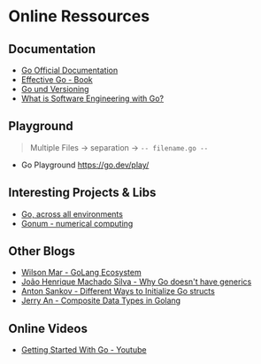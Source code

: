 # Online Ressources

## Documentation

- [Go Official Documentation](https://go.dev/doc/)
- [Effective Go - Book](https://go.dev/doc/effective_go)
- [Go und Versioning](https://research.swtch.com/vgo)
- [What is Software Engineering with Go?](https://research.swtch.com/vgo-eng)

## Playground

> Multiple Files -> separation -> `-- filename.go --`

- Go Playground <https://go.dev/play/>

## Interesting Projects & Libs

- [Go, across all environments](https://go.isomorphicgo.org/)
- [Gonum - numerical computing](https://www.gonum.org/)

## Other Blogs

- [Wilson Mar - GoLang Ecosystem](https://wilsonmar.github.io/golang/)
- [João Henrique Machado Silva - Why Go doesn't have generics](https://medium.com/hackernoon/why-go-doesnt-have-generics-b40ef9e69833)
- [Anton Sankov - Different Ways to Initialize Go structs](https://asankov.dev/blog/2022/01/29/different-ways-to-initialize-go-structs/)
- [Jerry An - Composite Data Types in Golang](https://levelup.gitconnected.com/composite-data-types-in-golang-a829288b5553)

## Online Videos

- [Getting Started With Go - Youtube](https://www.youtube.com/watch?v=1MXIGYrMk80)
